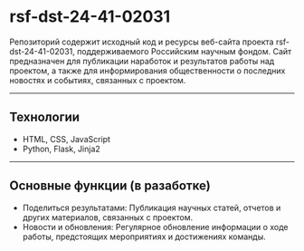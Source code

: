 # rsf-dst-24-41-02031
Репозиторий содержит исходный код и ресурсы веб-сайта проекта rsf-dst-24-41-02031, поддерживаемого Российским научным фондом.
Сайт предназначен для публикации наработок и результатов работы над проектом, а также для информирования общественности о последних новостях и событиях, связанных с проектом.

---
## Технологии
- HTML, CSS, JavaScript
- Python, Flask, Jinja2
---
## Основные функции (в разаботке)
- Поделиться результатами: Публикация научных статей, отчетов и других материалов, связанных с проектом.
- Новости и обновления: Регулярное обновление информации о ходе работы, предстоящих мероприятиях и достижениях команды.

